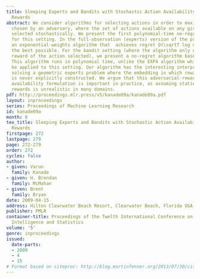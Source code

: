 ```yaml
---
title: Sleeping Experts and Bandits with Stochastic Action Availability and Adversarial
  Rewards
abstract: We consider algorithms for selecting actions in order to maximize rewards
  chosen by an adversary, where the set of actions available on any given round is
  selected stochastically. We present the first polynomial-time no-regret algorithms
  for this setting. In the full-observation (experts) version of the problem, we present
  an exponential-weights algorithm that  achieves regret O(\sqrtT log n), which is
  the best possible. For the bandit setting (where the algorithm only observes the
  reward of the action selected), we present a no-regret algorithm based on follow-the-perturbed-leader.
  This algorithm runs in polynomial time, unlike the EXP4 algorithm which can also
  be applied to this setting. Our algorithm has the interesting interpretation of
  solving a geometric experts problem where the embedding in which rewards are linear
  is never explicitly constructed. We argue that this adversarial-reward, stochastic
  availability formulation is important in practice, as assuming stationary stochastic
  rewards is unrealistic in many domains.
pdf: http://proceedings.mlr.press/v5/kanade09a/kanade09a.pdf
layout: inproceedings
series: Proceedings of Machine Learning Research
id: kanade09a
month: 0
tex_title: Sleeping Experts and Bandits with Stochastic Action Availability and Adversarial
  Rewards
firstpage: 272
lastpage: 279
page: 272-279
order: 272
cycles: false
author:
- given: Varun
  family: Kanade
- given: H. Brendan
  family: McMahan
- given: Brent
  family: Bryan
date: 2009-04-15
address: Hilton Clearwater Beach Resort, Clearwater Beach, Florida USA
publisher: PMLR
container-title: Proceedings of the Twelth International Conference on Artificial
  Intelligence and Statistics
volume: '5'
genre: inproceedings
issued:
  date-parts:
  - 2009
  - 4
  - 15
# Format based on citeproc: http://blog.martinfenner.org/2013/07/30/citeproc-yaml-for-bibliographies/
---
```

